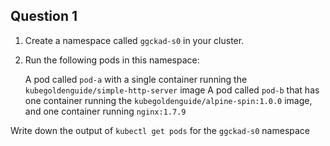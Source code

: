 ## Question 1

1. Create a namespace called `ggckad-s0` in your cluster.
2. Run the following pods in this namespace:

      A pod called `pod-a` with a single container running the `kubegoldenguide/simple-http-server` image
      A pod called `pod-b` that has one container running the `kubegoldenguide/alpine-spin:1.0.0` image, and one container running `nginx:1.7.9`


Write down the output of `kubectl get pods` for the `ggckad-s0` namespace
